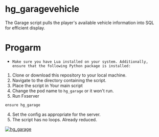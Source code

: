 # hg_garagevehicle
The Garage script pulls the player's available vehicle information into SQL for efficient display.

# Progarm 
- `Make sure you have Lua installed on your system. Additionally, ensure that the following Python package is installed:`
  
1. Clone or download this repository to your local machine.
2. Navigate to the directory containing the script.
3. Place the script in Your main script
4. Change the pod name to `hg_garage` or it won't run.
5. Run Fxserver 
```bash
ensure hg_garage
```
4. Set the config as appropriate for the server.
5. The script has no loops. Already reduced.



[![hg_garage](https://img5.pic.in.th/file/secure-sv1/image243d2f43f1a1855f.png)](https://cdn.discordapp.com/attachments/1071649304013451355/1151774774805143623/Microsoft_Teams_2023.09.14_-_13.39.18.01.mp4?ex=66feea19&is=66fd9899&hm=574a0855cacc5f175be6490dd3dfecfdabb6d3bbf33f9a988fe1d42a26e186e0&)
